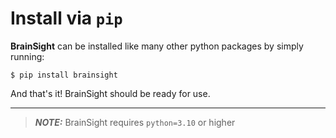 # Install via `pip` #

**BrainSight** can be installed like many other python packages by
simply running:

```shell
$ pip install brainsight
```

And that's it! BrainSight should be ready for use.


---

> **_NOTE:_** BrainSight requires `python=3.10` or higher